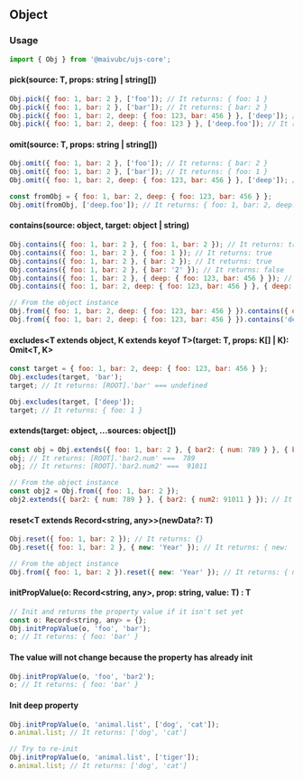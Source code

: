## Object

### Usage

```javascript
import { Obj } from '@maivubc/ujs-core';
```

#### pick<T extends object>(source: T, props: string | string[])

```javascript
Obj.pick({ foo: 1, bar: 2 }, ['foo']); // It returns: { foo: 1 }
Obj.pick({ foo: 1, bar: 2 }, ['bar']); // It returns: { bar: 2 }
Obj.pick({ foo: 1, bar: 2, deep: { foo: 123, bar: 456 } }, ['deep']); // It returns: { deep: { foo: 123, bar: 456 } }
Obj.pick({ foo: 1, bar: 2, deep: { foo: 123 } }, ['deep.foo']); // It returns: { deep: { foo: 123 } }
```

#### omit<T extends object>(source: T, props: string | string[])

```javascript
Obj.omit({ foo: 1, bar: 2 }, ['foo']); // It returns: { bar: 2 }
Obj.omit({ foo: 1, bar: 2 }, ['bar']); // It returns: { foo: 1 }
Obj.omit({ foo: 1, bar: 2, deep: { foo: 123, bar: 456 } }, ['deep']); // It returns: { foo: 1, bar: 2 }

const fromObj = { foo: 1, bar: 2, deep: { foo: 123, bar: 456 } };
Obj.omit(fromObj, ['deep.foo']); // It returns: { foo: 1, bar: 2, deep: { bar: 456 } }
```

#### contains(source: object, target: object | string)

```javascript
Obj.contains({ foo: 1, bar: 2 }, { foo: 1, bar: 2 }); // It returns: true
Obj.contains({ foo: 1, bar: 2 }, { foo: 1 }); // It returns: true
Obj.contains({ foo: 1, bar: 2 }, { bar: 2 }); // It returns: true
Obj.contains({ foo: 1, bar: 2 }, { bar: '2' }); // It returns: false
Obj.contains({ foo: 1, bar: 2 }, { deep: { foo: 123, bar: 456 } }); // It returns: false
Obj.contains({ foo: 1, bar: 2, deep: { foo: 123, bar: 456 } }, { deep: { foo: 123, bar: 456 } }); // It returns: true

// From the object instance
Obj.from({ foo: 1, bar: 2, deep: { foo: 123, bar: 456 } }).contains({ deep: { foo: 123, bar: 456 } }); // It returns: true
Obj.from({ foo: 1, bar: 2, deep: { foo: 123, bar: 456 } }).contains('deep.bar'); // It returns: true
```

#### excludes<T extends object, K extends keyof T>(target: T, props: K[] | K): Omit<T, K>

```javascript
const target = { foo: 1, bar: 2, deep: { foo: 123, bar: 456 } };
Obj.excludes(target, 'bar');
target; // It returns: [ROOT].'bar' === undefined

Obj.excludes(target, ['deep']);
target; // It returns: { foo: 1 }
```

#### extends(target: object, ...sources: object[])

```javascript
const obj = Obj.extends({ foo: 1, bar: 2 }, { bar2: { num: 789 } }, { bar2: { num2: 91011 } });
obj; // It returns: [ROOT].'bar2.num' ===  789
obj; // It returns: [ROOT].'bar2.num2' ===  91011

// From the object instance
const obj2 = Obj.from({ foo: 1, bar: 2 });
obj2.extends({ bar2: { num: 789 } }, { bar2: { num2: 91011 } }); // It returns: [ROOT].'bar2.num2' ===  91011
```

#### reset<T extends Record<string, any>>(newData?: T)

```javascript
Obj.reset({ foo: 1, bar: 2 }); // It returns: {}
Obj.reset({ foo: 1, bar: 2 }, { new: 'Year' }); // It returns: { new: 'Year' }

// From the object instance
Obj.from({ foo: 1, bar: 2 }).reset({ new: 'Year' }); // It returns: { new: 'Year' }
```

#### initPropValue<T>(o: Record<string, any>, prop: string, value: T) : T

```javascript
// Init and returns the property value if it isn't set yet
const o: Record<string, any> = {};
Obj.initPropValue(o, 'foo', 'bar');
o; // It returns: { foo: 'bar' }

```

#### The value will not change because the property has already init

```javascript
Obj.initPropValue(o, 'foo', 'bar2');
o; // It returns: { foo: 'bar' }
```

#### Init deep property

```javascript
Obj.initPropValue(o, 'animal.list', ['dog', 'cat']);
o.animal.list; // It returns: ['dog', 'cat']

// Try to re-init
Obj.initPropValue(o, 'animal.list', ['tiger']);
o.animal.list; // It returns: ['dog', 'cat']
```
